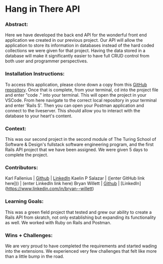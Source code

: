 # Hang in There API  

### Abstract:
[/x/]: <> (Briefly describe what you built and its features. What problem is the app solving? How does this application solve that problem?)
Here we have developed the back end API for the wonderful front end application we created in our previous project. Our API will allow the application to store its information in databases instead of the hard coded collections we were given for that project. Having the data stored in a database will make it significantly easier to have full CRUD control from both user and programmer perspectives.

### Installation Instructions:
[/x/]: <> (What steps does a person have to take to get your app cloned down and running?)
To access this application, please clone down a copy from this [GitHub repository](https://github.com/SmilodonP/hanging-in-there). Once that is complete, from your terminal, cd into the project file and enter "code ." into your terminal. This will open the project in your VSCode. From here navigate to the correct local repository in your terminal and enter 'Rails S'. Then you can open your Postman application and connect to the liveserver. This should allow you to interact with the database to your heart's content.
### Context:
[//]: <> (Give some context for the project here. How long did you have to work on it? How far into the Turing program are you?)
This was our second project in the second module of The Turing School of Software & Design's fullstack software engineering program, and the first Rails API project that we have been assigned. We were given 5 days to complete the project.
### Contributors:
[//]: <> (Who worked on this application? Link to your GitHub. Consider also providing LinkedIn link)
Karl Fallenius | [Github](https://github.com/SmilodonP) | [LinkedIn](https://www.linkedin.com/in/karlfallenius/)
Kaelin P Salazar | ([enter GitHub link here])) | (enter LinkedIn link here)
Bryan Willett | [Github](https://github.com/bwillett2003) | [LinkedIn] (https://www.linkedin.com/in/bryan--willett)
### Learning Goals:
[//]: <> (What were the learning goals of this project? What tech did you work with?)
This was a green field project that tested and grew our ability to create a Rails API from skratch, not only establishing but expanding its functionality as well. We worked with Ruby on Rails and Postman.
### Wins + Challenges:
[//]: <> (What are 2-3 wins you have from this project? What were some challenges you faced - and how did you get over them?)
We are very proud to have completed the requirements and started wading into the extensions. We experienced very few challenges that felt like more than a little bump in the road.
